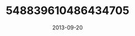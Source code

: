 ---
title: "548839610486434705"
cover: "2013-09-20 13.13.21 548839610486434705_46248401"
photo: "2013-09-20 13.13.21 548839610486434705_46248401"
date: "2013-09-20"
type: "photo"
---